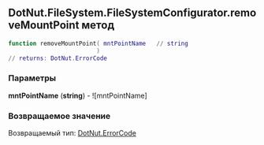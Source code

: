 ## DotNut.FileSystem.FileSystemConfigurator.removeMountPoint метод


```lua
function removeMountPoint( mntPointName   // string
                         )
// returns: DotNut.ErrorCode
```


### Параметры

**mntPointName** (**string**) - ![mntPointName]

### Возвращаемое значение

Возвращаемый тип: [DotNut.ErrorCode](../../../DotNut/ErrorCode.md)

